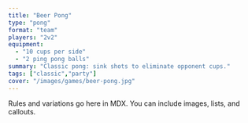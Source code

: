 ```yaml
---
title: "Beer Pong"
type: "pong"
format: "team"
players: "2v2"
equipment:
  - "10 cups per side"
  - "2 ping pong balls"
summary: "Classic pong: sink shots to eliminate opponent cups."
tags: ["classic","party"]
cover: "/images/games/beer-pong.jpg"
---
```


Rules and variations go here in MDX. You can include images, lists, and callouts.